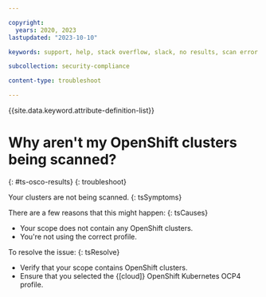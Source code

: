 ```yaml
---

copyright:
  years: 2020, 2023
lastupdated: "2023-10-10"

keywords: support, help, stack overflow, slack, no results, scan error

subcollection: security-compliance

content-type: troubleshoot

---
```


{{site.data.keyword.attribute-definition-list}}

# Why aren't my OpenShift clusters being scanned?
{: #ts-osco-results}
{: troubleshoot} 

Your clusters are not being scanned.
{: tsSymptoms} 

There are a few reasons that this might happen:
{: tsCauses}

* Your scope does not contain any OpenShift clusters.
* You're not using the correct profile. 

To resolve the issue:
{: tsResolve}

* Verify that your scope contains OpenShift clusters.
* Ensure that you selected the {[cloud]} OpenShift Kubernetes OCP4 profile.

